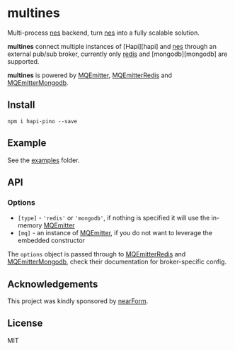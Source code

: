 # multines

Multi-process [nes][nes] backend, turn [nes][nes] into a fully scalable solution.

**multines** connect multiple instances of [Hapi][hapi] and [nes][nes]
through an external pub/sub broker, currently only [redis][redis] and
[mongodb][mongodb] are supported.

**multines** is powered by [MQEmitter][mqemitter],
[MQEmitterRedis][mqredis] and [MQEmitterMongodb][mqmongo].

## Install

```
npm i hapi-pino --save
```

## Example

See the [examples](./examples/) folder.

## API

### Options

- `[type]` - `'redis'` or `'mongodb'`, if nothing is specified it will
  use the in-memory [MQEmitter][mqemitter]
- `[mq]` - an instance of [MQEmitter][mqemitter], if you do not want to
  leverage the embedded constructor

The `options` object is passed through to
[MQEmitterRedis][mqredis] and [MQEmitterMongodb][mqmongo], check their
documentation for broker-specific config.

## Acknowledgements

This project was kindly sponsored by [nearForm](http://nearform.com).

## License

MIT

[nes]: http://npm.im/nes
[redis]: http://redis.io
[redis]: http://www.mongodb.org
[mqemitter]: https://github.com/mcollina/mqmitter
[mqredis]: https://github.com/mcollina/mqmitter-redis
[mqmongo]: https://github.com/mcollina/mqmitter-mongodb
